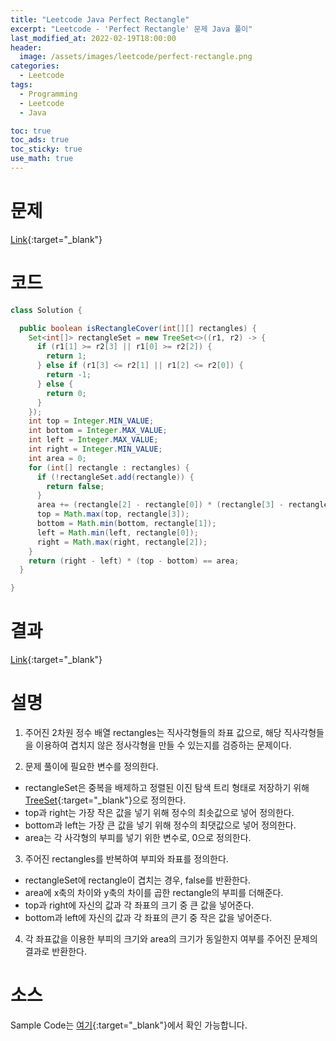 ```yaml
---
title: "Leetcode Java Perfect Rectangle"
excerpt: "Leetcode - 'Perfect Rectangle' 문제 Java 풀이"
last_modified_at: 2022-02-19T18:00:00
header:
  image: /assets/images/leetcode/perfect-rectangle.png
categories:
  - Leetcode
tags:
  - Programming
  - Leetcode
  - Java

toc: true
toc_ads: true
toc_sticky: true
use_math: true
---
```

# 문제
[Link](https://leetcode.com/problems/perfect-rectangle/){:target="_blank"}

# 코드
```java
class Solution {

  public boolean isRectangleCover(int[][] rectangles) {
    Set<int[]> rectangleSet = new TreeSet<>((r1, r2) -> {
      if (r1[1] >= r2[3] || r1[0] >= r2[2]) {
        return 1;
      } else if (r1[3] <= r2[1] || r1[2] <= r2[0]) {
        return -1;
      } else {
        return 0;
      }
    });
    int top = Integer.MIN_VALUE;
    int bottom = Integer.MAX_VALUE;
    int left = Integer.MAX_VALUE;
    int right = Integer.MIN_VALUE;
    int area = 0;
    for (int[] rectangle : rectangles) {
      if (!rectangleSet.add(rectangle)) {
        return false;
      }
      area += (rectangle[2] - rectangle[0]) * (rectangle[3] - rectangle[1]);
      top = Math.max(top, rectangle[3]);
      bottom = Math.min(bottom, rectangle[1]);
      left = Math.min(left, rectangle[0]);
      right = Math.max(right, rectangle[2]);
    }
    return (right - left) * (top - bottom) == area;
  }

}
```

# 결과
[Link](https://leetcode.com/submissions/detail/644396729/){:target="_blank"}

# 설명
1. 주어진 2차원 정수 배열 rectangles는 직사각형들의 좌표 값으로, 해당 직사각형들을 이용하여 겹치지 않은 정사각형을 만들 수 있는지를 검증하는 문제이다.

2. 문제 풀이에 필요한 변수를 정의한다.
- rectangleSet은 중복을 배제하고 정렬된 이진 탐색 트리 형태로 저장하기 위해 [TreeSet](https://docs.oracle.com/javase/8/docs/api/java/util/TreeSet.html){:target="_blank"}으로 정의한다.
- top과 right는 가장 작은 값을 넣기 위해 정수의 최솟값으로 넣어 정의한다.
- bottom과 left는 가장 큰 값을 넣기 위해 정수의 최댓값으로 넣어 정의한다.
- area는 각 사각형의 부피를 넣기 위한 변수로, 0으로 정의한다.

3. 주어진 rectangles를 반복하여 부피와 좌표를 정의한다.
- rectangleSet에 rectangle이 겹치는 경우, false를 반환한다.
- area에 x축의 차이와 y축의 차이를 곱한 rectangle의 부피를 더해준다.
- top과 right에 자신의 값과 각 좌표의 크기 중 큰 값을 넣어준다.
- bottom과 left에 자신의 값과 각 좌표의 큰기 중 작은 값을 넣어준다.

4. 각 좌표값을 이용한 부피의 크기와 area의 크기가 동일한지 여부를 주어진 문제의 결과로 반환한다.

# 소스
Sample Code는 [여기](https://github.com/GracefulSoul/leetcode/blob/master/src/main/java/gracefulsoul/problems/PerfectRectangle.java){:target="_blank"}에서 확인 가능합니다.